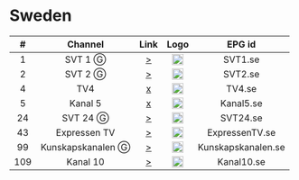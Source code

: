 <h1>Sweden</h1>

| #   | Channel        | Link  | Logo | EPG id |
|:---:|:--------------:|:-----:|:----:|:------:|
| 1   | SVT 1    Ⓖ | [>](https://ed2.cdn.svt.se/ed7/d1/c/se/svt1/manifest.mpd?defaultSubLang=1) | <img height="20" src="https://i.imgur.com/ZoBXmOO.png"/> | SVT1.se |
| 2   | SVT 2   Ⓖ | [>](https://ed2.cdn.svt.se/ed7/d1/c/se/svt2/manifest.mpd?defaultSubLang=1) | <img height="20" src="https://i.imgur.com/iB3veGx.png"/> | SVT2.se |
| 4   | TV4       | [x]() | <img height="20" src="https://i.imgur.com/nyLmev6.png"/> | TV4.se |
| 5   | Kanal 5   | [x]() | <img height="20" src="https://i.imgur.com/8FeQ4ev.png"/> | Kanal5.se |
| 24   | SVT 24   Ⓖ | [>](https://ed2.cdn.svt.se/ed7/d1/c/se/svtb/manifest.mpd?defaultSubLang=1) | <img height="20" src="https://i.imgur.com/o9M7Tiq.png"/> | SVT24.se |
| 43   | Expressen TV    | [>](https://cdn0-03837-liveedge0.dna.ip-only.net/03837-liveedge0/smil:03837-tx2/playlist.m3u8) | <img height="20" src="https://i.imgur.com/8EjMSr7.png"/> | ExpressenTV.se |
| 99   | Kunskapskanalen   Ⓖ | [>](https://ed2.cdn.svt.se/ed7/d1/c/se/svtk/manifest.mpd?defaultSubLang=1) | <img height="20" src="https://i.imgur.com/9YBxoGc.png"/> | Kunskapskanalen.se |
| 109  | Kanal 10    | [>](https://rrr.sz.xlcdn.com/?account=cn_kanal10media&file=live_transcoded&type=live&service=wowza&protocol=https&output=playlist.m3u8) | <img height="20" src="https://i.imgur.com/vlh699v.png"/> | Kanal10.se |
